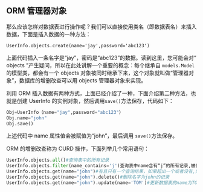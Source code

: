 ## ORM 管理器对象

那么应该怎样对数据表进行操作呢？我们可以直接使用类名（即数据表名）来插入数据，下面是插入数据的一种方法：

```
UserInfo.objects.create(name='jay',password='abc123')
```

上面代码插入一条名字是“jay”，密码是“abc123”的数据。读到这里，您可能会对“ objects ”产生疑问，所以在此处讲解一个重要的概念：每个继承自 `models.Model` 的模型类，都会有一个 objects 对象被同时继承下来，这个对象就叫做“管理器对象”，数据库的增删改查可以用 objects 管理器对象来实现。

利用 ORM 插入数据有两种方式，上面已经介绍了一种，下面介绍第二种方法，也就是创建 UserInfo 的实例对象，然后调用`save()`方法保存，代码如下：

```python
Obj=UserInfo（name="jay",password="abc123"）
Obj.name="john"
Obj.save()
```

上述代码中 name 属性值会被赋值为“john”，最后调用 `save()`方法保存。

ORM 的增删改查称为 CURD 操作，下面列举几个常用语句： 

```python
UserInfo.objects.all()#查询表中的所有记录
UserInfo.objects.filter(name_contains='j')查询表中name含有“j”的所有记录,被使用较多
UserInfo.objects.get(name="john")#有且只有一个查询结果，如果超出一个或者没有,则抛出异常
UserInfo.objects.get(name="john").delete()#删除名字为john的记录
UserInfo.objects.get(name="john").update(name='TOM')#更新数据表的name为TOM
```